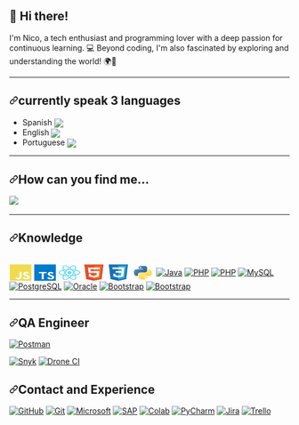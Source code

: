 <h2>🚀 Hi there! </h2>
I'm Nico, a tech enthusiast and programming lover with a deep passion for continuous learning. 
💻 Beyond coding, I'm also fascinated by exploring and understanding the world! 🌍🌟
<hr>

<h2 dir="auto"><a id="user-content--known-languages-" class="anchor" aria-hidden="true" tabindex="-1" href="#-known-languages-"><svg class="octicon octicon-link" viewBox="0 0 16 16" version="1.1" width="16" height="16" aria-hidden="true"><path d="m7.775 3.275 1.25-1.25a3.5 3.5 0 1 1 4.95 4.95l-2.5 2.5a3.5 3.5 0 0 1-4.95 0 .751.751 0 0 1 .018-1.042.751.751 0 0 1 1.042-.018 1.998 1.998 0 0 0 2.83 0l2.5-2.5a2.002 2.002 0 0 0-2.83-2.83l-1.25 1.25a.751.751 0 0 1-1.042-.018.751.751 0 0 1-.018-1.042Zm-4.69 9.64a1.998 1.998 0 0 0 2.83 0l1.25-1.25a.751.751 0 0 1 1.042.018.751.751 0 0 1 .018 1.042l-1.25 1.25a3.5 3.5 0 1 1-4.95-4.95l2.5-2.5a3.5 3.5 0 0 1 4.95 0 .751.751 0 0 1-.018 1.042.751.751 0 0 1-1.042.018 1.998 1.998 0 0 0-2.83 0l-2.5 2.5a1.998 1.998 0 0 0 0 2.83Z"></path></svg></a>currently speak 3 languages </h2>


<ul dir="auto">
<li>Spanish <a target="_blank" rel="noopener noreferrer nofollow" href="https://camo.githubusercontent.com/88a899833817902013505207a928beb94da8ba30f77d527133bb32bd1531e249/68747470733a2f2f7777772e62616e64657261732d6d756e646f2e65732f646174612f666c6167732f656d6f6a692f6170706c652f313630783136302f65732e706e67"><img src="https://camo.githubusercontent.com/88a899833817902013505207a928beb94da8ba30f77d527133bb32bd1531e249/68747470733a2f2f7777772e62616e64657261732d6d756e646f2e65732f646174612f666c6167732f656d6f6a692f6170706c652f313630783136302f65732e706e67" width="30px" align="center" data-canonical-src="https://www.banderas-mundo.es/data/flags/emoji/apple/160x160/es.png" style="max-width: 100%;"></a></li>
<li>English <a target="_blank" rel="noopener noreferrer nofollow" href="https://camo.githubusercontent.com/b5344af1c45905c19ba770040e8b409c028e016c6ce71020c6baccdb5d24d629/68747470733a2f2f7777772e62616e64657261732d6d756e646f2e65732f646174612f666c6167732f656d6f6a692f6170706c652f313630783136302f67622e706e67"><img src="https://camo.githubusercontent.com/b5344af1c45905c19ba770040e8b409c028e016c6ce71020c6baccdb5d24d629/68747470733a2f2f7777772e62616e64657261732d6d756e646f2e65732f646174612f666c6167732f656d6f6a692f6170706c652f313630783136302f67622e706e67" width="30px" align="center" data-canonical-src="https://www.banderas-mundo.es/data/flags/emoji/apple/160x160/gb.png" style="max-width: 100%;"></a></li>
<li>Portuguese <a target="_blank" rel="noopener noreferrer nofollow" href="https://camo.githubusercontent.com/dd52055410304eadd546c05d015d58690d585ea017133207426342a0cb0e26c3/68747470733a2f2f7777772e62616e64657261732d6d756e646f2e65732f646174612f666c6167732f656d6f6a692f6170706c652f313630783136302f62722e706e67"><img src="https://camo.githubusercontent.com/dd52055410304eadd546c05d015d58690d585ea017133207426342a0cb0e26c3/68747470733a2f2f7777772e62616e64657261732d6d756e646f2e65732f646174612f666c6167732f656d6f6a692f6170706c652f313630783136302f62722e706e67" width="30px" align="center" data-canonical-src="https://www.banderas-mundo.es/data/flags/emoji/apple/160x160/br.png" style="max-width: 100%;"></a></li>

</ul>
<hr>
<h2 dir="auto"><a id="user-content--known-languages-" class="anchor" aria-hidden="true" tabindex="-1" href="#-known-languages-"><svg class="octicon octicon-link" viewBox="0 0 16 16" version="1.1" width="16" height="16" aria-hidden="true"><path d="m7.775 3.275 1.25-1.25a3.5 3.5 0 1 1 4.95 4.95l-2.5 2.5a3.5 3.5 0 0 1-4.95 0 .751.751 0 0 1 .018-1.042.751.751 0 0 1 1.042-.018 1.998 1.998 0 0 0 2.83 0l2.5-2.5a2.002 2.002 0 0 0-2.83-2.83l-1.25 1.25a.751.751 0 0 1-1.042-.018.751.751 0 0 1-.018-1.042Zm-4.69 9.64a1.998 1.998 0 0 0 2.83 0l1.25-1.25a.751.751 0 0 1 1.042.018.751.751 0 0 1 .018 1.042l-1.25 1.25a3.5 3.5 0 1 1-4.95-4.95l2.5-2.5a3.5 3.5 0 0 1 4.95 0 .751.751 0 0 1-.018 1.042.751.751 0 0 1-1.042.018 1.998 1.998 0 0 0-2.83 0l-2.5 2.5a1.998 1.998 0 0 0 0 2.83Z"></path></svg></a>How can you find me... </h2>

<a href="https://www.linkedin.com/in/nicolas-dasanbiagio" rel="nofollow">
  <img src="https://camo.githubusercontent.com/591c02e8ff595d43e0b35b1b29aed639a7154b959cd8f8c854b9e176d885b094/68747470733a2f2f696d672e736869656c64732e696f2f62616467652f4c696e6b6564496e2d3030373742353f7374796c653d666f722d7468652d6261646765266c6f676f3d6c696e6b6564696e266c6f676f436f6c6f723d7768697465" data-canonical-src="https://img.shields.io/badge/LinkedIn-0077B5?style=for-the-badge&amp;logo=linkedin&amp;logoColor=white" style="max-width: 100%;">
</a>


<hr>
<h2 dir="auto"><a id="user-content--known-languages-" class="anchor" aria-hidden="true" tabindex="-1" href="#-known-languages-"><svg class="octicon octicon-link" viewBox="0 0 16 16" version="1.1" width="16" height="16" aria-hidden="true"><path d="m7.775 3.275 1.25-1.25a3.5 3.5 0 1 1 4.95 4.95l-2.5 2.5a3.5 3.5 0 0 1-4.95 0 .751.751 0 0 1 .018-1.042.751.751 0 0 1 1.042-.018 1.998 1.998 0 0 0 2.83 0l2.5-2.5a2.002 2.002 0 0 0-2.83-2.83l-1.25 1.25a.751.751 0 0 1-1.042-.018.751.751 0 0 1-.018-1.042Zm-4.69 9.64a1.998 1.998 0 0 0 2.83 0l1.25-1.25a.751.751 0 0 1 1.042.018.751.751 0 0 1 .018 1.042l-1.25 1.25a3.5 3.5 0 1 1-4.95-4.95l2.5-2.5a3.5 3.5 0 0 1 4.95 0 .751.751 0 0 1-.018 1.042.751.751 0 0 1-1.042.018 1.998 1.998 0 0 0-2.83 0l-2.5 2.5a1.998 1.998 0 0 0 0 2.83Z"></path></svg></a>Knowledge </h2>

<div dir="auto"><br>
  <a target="_blank" rel="noopener noreferrer nofollow" href="https://raw.githubusercontent.com/devicons/devicon/master/icons/javascript/javascript-plain.svg"><img align="center" alt="Rafa-Js" height="30" width="40" src="https://raw.githubusercontent.com/devicons/devicon/master/icons/javascript/javascript-plain.svg" style="max-width: 100%;"></a>
  <a target="_blank" rel="noopener noreferrer nofollow" href="https://raw.githubusercontent.com/devicons/devicon/master/icons/typescript/typescript-plain.svg"><img align="center" alt="Rafa-Ts" height="30" width="40" src="https://raw.githubusercontent.com/devicons/devicon/master/icons/typescript/typescript-plain.svg" style="max-width: 100%;"></a>
  <a target="_blank" rel="noopener noreferrer nofollow" href="https://raw.githubusercontent.com/devicons/devicon/master/icons/react/react-original.svg"><img align="center" alt="Rafa-React" height="30" width="40" src="https://raw.githubusercontent.com/devicons/devicon/master/icons/react/react-original.svg" style="max-width: 100%;"></a>
  <a target="_blank" rel="noopener noreferrer nofollow" href="https://raw.githubusercontent.com/devicons/devicon/master/icons/html5/html5-original.svg"><img align="center" alt="Rafa-HTML" height="30" width="40" src="https://raw.githubusercontent.com/devicons/devicon/master/icons/html5/html5-original.svg" style="max-width: 100%;"></a>
  <a target="_blank" rel="noopener noreferrer nofollow" href="https://raw.githubusercontent.com/devicons/devicon/master/icons/css3/css3-original.svg"><img align="center" alt="Rafa-CSS" height="30" width="40" src="https://raw.githubusercontent.com/devicons/devicon/master/icons/css3/css3-original.svg" style="max-width: 100%;"></a>
  <a target="_blank" rel="noopener noreferrer nofollow" href="https://raw.githubusercontent.com/devicons/devicon/master/icons/python/python-original.svg"><img align="center" alt="Rafa-Python" height="30" width="40" src="https://raw.githubusercontent.com/devicons/devicon/master/icons/python/python-original.svg" style="max-width: 100%;"></a>
  <a target="_blank" rel="noopener noreferrer nofollow" href="https://cdn.jsdelivr.net/gh/devicons/devicon/icons/java/java-original.svg"><img align="center" alt="Java" height="30" width="40" src="https://cdn.jsdelivr.net/gh/devicons/devicon/icons/java/java-original.svg" style="max-width: 100%;"></a>
  <a target="_blank" rel="noopener noreferrer nofollow" href="https://icongr.am/devicon/php-original.svg?size=117&color=0dfd35"><img align="center" alt="PHP" height="30" width="40" src="https://icongr.am/devicon/php-original.svg?size=117&color=0dfd35" style="max-width: 100%;"></a>
  <a target="_blank" rel="noopener noreferrer nofollow" href="https://icongr.am/devicon/laravel-plain-wordmark.svg?size=117&color=fd0d0d"><img align="center" alt="PHP" height="30" width="40" src="https://icongr.am/devicon/laravel-plain-wordmark.svg?size=117&color=fd0d0d" style="max-width: 100%;"></a>
  <a target="_blank" rel="noopener noreferrer nofollow" href="https://cdn.jsdelivr.net/gh/devicons/devicon/icons/mysql/mysql-original.svg"><img align="center" alt="MySQL" height="30" width="40" src="https://cdn.jsdelivr.net/gh/devicons/devicon/icons/mysql/mysql-original.svg" style="max-width: 100%;"></a>
  <a target="_blank" rel="noopener noreferrer nofollow" href="https://cdn.jsdelivr.net/gh/devicons/devicon/icons/postgresql/postgresql-plain-wordmark.svg"><img align="center" alt="PostgreSQL" height="30" width="40" src="https://cdn.jsdelivr.net/gh/devicons/devicon/icons/postgresql/postgresql-plain-wordmark.svg" style="max-width: 100%;"></a>
  <a target="_blank" rel="noopener noreferrer nofollow" href="https://cdn.jsdelivr.net/gh/devicons/devicon/icons/oracle/oracle-original.svg"><img align="center" alt="Oracle" height="30" width="40" src="https://cdn.jsdelivr.net/gh/devicons/devicon/icons/oracle/oracle-original.svg" style="max-width: 100%;"></a>
  <a target="_blank" rel="noopener noreferrer nofollow" href="https://camo.githubusercontent.com/b13ed67c809178963ce9d538175b02649800772be1ce0cb02da5879e5614e236/68747470733a2f2f696d672e736869656c64732e696f2f62616467652f426f6f7473747261702d3536334437433f7374796c653d666f722d7468652d6261646765266c6f676f3d626f6f747374726170266c6f676f436f6c6f723d7768697465">
  <a target="_blank" rel="noopener noreferrer nofollow" href="https://cdn.jsdelivr.net/gh/devicons/devicon/icons/bootstrap/bootstrap-plain-wordmark.svg"><img align="center" alt="Bootstrap" height="30" width="40" src="https://cdn.jsdelivr.net/gh/devicons/devicon/icons/bootstrap/bootstrap-plain-wordmark.svg" style="max-width: 100%;"></a>
    <a target="_blank" rel="noopener noreferrer nofollow" href="https://icongr.am/devicon/django-plain.svg?size=117&color=0dfd35"><img align="center" alt="Bootstrap" height="30" width="40" src="https://icongr.am/devicon/django-plain.svg?size=117&color=0dfd35" style="max-width: 100%;"></a>
</div>
<hr>
<h2 dir="auto"><a id="user-content--known-languages-" class="anchor" aria-hidden="true" tabindex="-1" href="#-known-languages-"><svg class="octicon octicon-link" viewBox="0 0 16 16" version="1.1" width="16" height="16" aria-hidden="true"><path d="m7.775 3.275 1.25-1.25a3.5 3.5 0 1 1 4.95 4.95l-2.5 2.5a3.5 3.5 0 0 1-4.95 0 .751.751 0 0 1 .018-1.042.751.751 0 0 1 1.042-.018 1.998 1.998 0 0 0 2.83 0l2.5-2.5a2.002 2.002 0 0 0-2.83-2.83l-1.25 1.25a.751.751 0 0 1-1.042-.018.751.751 0 0 1-.018-1.042Zm-4.69 9.64a1.998 1.998 0 0 0 2.83 0l1.25-1.25a.751.751 0 0 1 1.042.018.751.751 0 0 1 .018 1.042l-1.25 1.25a3.5 3.5 0 1 1-4.95-4.95l2.5-2.5a3.5 3.5 0 0 1 4.95 0 .751.751 0 0 1-.018 1.042.751.751 0 0 1-1.042.018 1.998 1.998 0 0 0-2.83 0l-2.5 2.5a1.998 1.998 0 0 0 0 2.83Z"></path></svg></a>QA Engineer</h2>

<a target="_blank" rel="noopener noreferrer nofollow" href="https://cdn.jsdelivr.net/gh/devicons/devicon@latest/icons/postman/postman-original.svg"><img src="https://cdn.jsdelivr.net/gh/devicons/devicon@latest/icons/postman/postman-original.svg" alt="Postman" data-canonical-src="https://cdn.jsdelivr.net/gh/devicons/devicon@latest/icons/postman/postman-original.svg" style="max-width: 100%;"></a>


[![Snyk](https://img.shields.io/badge/Mulesoft-4C4A73?style=for-the-badge&logo=&logoColor=white)](https://img.shields.io/badge/Snyk-4C4A73?style=for-the-badge&logo=snyk&logoColor=white)
[![Drone CI](https://img.shields.io/badge/AnyPoint-212121?style=for-the-badge&logo=&logoColor=white)](https://img.shields.io/badge/Drone_CI-212121?style=for-the-badge&logo=drone&logoColor=white)

<h2 dir="auto"><a id="user-content--known-languages-" class="anchor" aria-hidden="true" tabindex="-1" href="#-known-languages-"><svg class="octicon octicon-link" viewBox="0 0 16 16" version="1.1" width="16" height="16" aria-hidden="true"><path d="m7.775 3.275 1.25-1.25a3.5 3.5 0 1 1 4.95 4.95l-2.5 2.5a3.5 3.5 0 0 1-4.95 0 .751.751 0 0 1 .018-1.042.751.751 0 0 1 1.042-.018 1.998 1.998 0 0 0 2.83 0l2.5-2.5a2.002 2.002 0 0 0-2.83-2.83l-1.25 1.25a.751.751 0 0 1-1.042-.018.751.751 0 0 1-.018-1.042Zm-4.69 9.64a1.998 1.998 0 0 0 2.83 0l1.25-1.25a.751.751 0 0 1 1.042.018.751.751 0 0 1 .018 1.042l-1.25 1.25a3.5 3.5 0 1 1-4.95-4.95l2.5-2.5a3.5 3.5 0 0 1 4.95 0 .751.751 0 0 1-.018 1.042.751.751 0 0 1-1.042.018 1.998 1.998 0 0 0-2.83 0l-2.5 2.5a1.998 1.998 0 0 0 0 2.83Z"></path></svg></a>Contact and Experience</h2>

[![GitHub](https://img.shields.io/badge/GitHub-100000?style=for-the-badge&logo=github&logoColor=white)](https://img.shields.io/badge/GitHub-100000?style=for-the-badge&logo=github&logoColor=white)
[![Git](https://img.shields.io/badge/GIT-E44C30?style=for-the-badge&logo=git&logoColor=white)](https://img.shields.io/badge/GIT-E44C30?style=for-the-badge&logo=git&logoColor=white)
[![Microsoft](https://img.shields.io/badge/Microsoft-666666?style=for-the-badge&logo=microsoft&logoColor=white)](https://img.shields.io/badge/Microsoft-666666?style=for-the-badge&logo=microsoft&logoColor=white)
[![SAP](https://img.shields.io/badge/SAP-0FAAFF?style=for-the-badge&logo=sap&logoColor=white)](https://img.shields.io/badge/SAP-0FAAFF?style=for-the-badge&logo=sap&logoColor=white)
[![Colab](https://img.shields.io/badge/Colab-F9AB00?style=for-the-badge&logo=googlecolab&color=525252)](https://img.shields.io/badge/Colab-F9AB00?style=for-the-badge&logo=googlecolab&color=525252)
[![PyCharm](https://img.shields.io/badge/PyCharm-000000.svg?style=for-the-badge&logo=PyCharm&logoColor=white)](https://img.shields.io/badge/PyCharm-000000.svg?style=for-the-badge&logo=PyCharm&logoColor=white)
[![Jira](https://img.shields.io/badge/Jira-0052CC?style=for-the-badge&logo=Jira&logoColor=white)](https://img.shields.io/badge/Jira-0052CC?style=for-the-badge&logo=Jira&logoColor=white)
[![Trello](https://img.shields.io/badge/Trello-0052CC?style=for-the-badge&logo=trello&logoColor=white)](https://img.shields.io/badge/Trello-0052CC?style=for-the-badge&logo=trello&logoColor=white)

